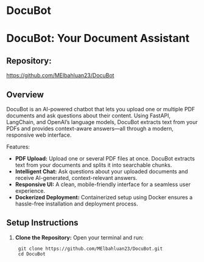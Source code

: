 # DocuBot
DocuBot: Your Document Assistant
=================================

Repository:
-----------
https://github.com/MElbahluan23/DocuBot

Overview
--------
DocuBot is an AI-powered chatbot that lets you upload one or multiple PDF documents and ask questions about their content. Using FastAPI, LangChain, and OpenAI’s language models, DocuBot extracts text from your PDFs and provides context-aware answers—all through a modern, responsive web interface.

Features:
- **PDF Upload:** Upload one or several PDF files at once. DocuBot extracts text from your documents and splits it into searchable chunks.
- **Intelligent Chat:** Ask questions about your uploaded documents and receive AI-generated, context-relevant answers.
- **Responsive UI:** A clean, mobile-friendly interface for a seamless user experience.
- **Dockerized Deployment:** Containerized setup using Docker ensures a hassle-free installation and deployment process.

Setup Instructions
------------------
1. **Clone the Repository:**
   Open your terminal and run:
   ```
    git clone https://github.com/MElbahluan23/DocuBot.git
    cd DocuBot
   ```
